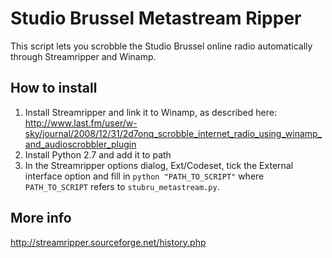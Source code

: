 Studio Brussel Metastream Ripper
================================

This script lets you scrobble the Studio Brussel online radio automatically through Streamripper and Winamp.

How to install
--------------

1. Install Streamripper and link it to Winamp, as described here: http://www.last.fm/user/w-sky/journal/2008/12/31/2d7onq_scrobble_internet_radio_using_winamp_and_audioscrobbler_plugin  
2. Install Python 2.7 and add it to path  
3. In the Streamripper options dialog, Ext/Codeset, tick the External interface option and fill in `python "PATH_TO_SCRIPT"` where `PATH_TO_SCRIPT` refers to `stubru_metastream.py`.

More info
---------

http://streamripper.sourceforge.net/history.php